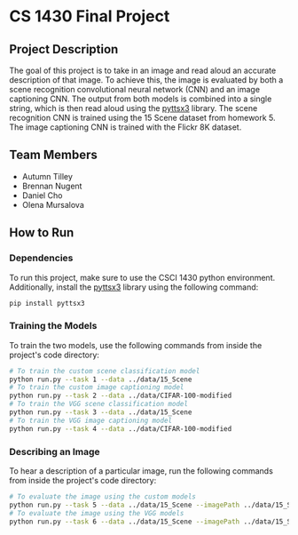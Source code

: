 # CS 1430 Final Project
## Project Description
The goal of this project is to take in an image and read aloud an accurate description of that image. To achieve this, the image is evaluated by both a scene recognition convolutional neural network (CNN) and an image captioning CNN. The output from both models is combined into a single string, which is then read aloud using the [pyttsx3](https://pypi.org/project/pyttsx3/) library. The scene recognition CNN is trained using the 15 Scene dataset from homework 5. The image captioning CNN is trained with the Flickr 8K dataset. 
## Team Members
- Autumn Tilley
- Brennan Nugent
- Daniel Cho
- Olena Mursalova
## How to Run
### Dependencies
To run this project, make sure to use the CSCI 1430 python environment. Additionally, install the [pyttsx3](https://pypi.org/project/pyttsx3/) library using the following command:

```bash
pip install pyttsx3
```
### Training the Models
To train the two models, use the following commands from inside the project's code directory:
```bash
# To train the custom scene classification model
python run.py --task 1 --data ../data/15_Scene
# To train the custom image captioning model
python run.py --task 2 --data ../data/CIFAR-100-modified
# To train the VGG scene classification model
python run.py --task 3 --data ../data/15_Scene
# To train the VGG image captioning model
python run.py --task 4 --data ../data/CIFAR-100-modified
```
### Describing an Image
To hear a description of a particular image, run the following commands from inside the project's code directory:
```bash
# To evaluate the image using the custom models
python run.py --task 5 --data ../data/15_Scene --imagePath ../data/15_Scene/test/Office/image_0001.jpg
# To evaluate the image using the VGG models
python run.py --task 6 --data ../data/15_Scene --imagePath ../data/15_Scene/test/Office/image_0001.jpg
```
